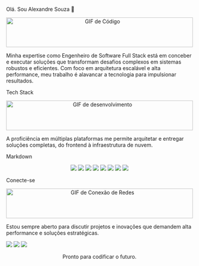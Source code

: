 Olá. Sou Alexandre Souza 👋
<p align="center">
<img src="https://media.giphy.com/media/USVd2dD19c4hE8R4zJ/giphy.gif" alt="GIF de Código" width="100%" style="max-height: 80px; object-fit: cover;">
</p>

Minha expertise como Engenheiro de Software Full Stack está em conceber e executar soluções que transformam desafios complexos em sistemas robustos e eficientes. Com foco em arquitetura escalável e alta performance, meu trabalho é alavancar a tecnologia para impulsionar resultados.

Tech Stack
<p align="center">
<img src="https://media.giphy.com/media/M9gC190J7CjT6/giphy.gif" alt="GIF de desenvolvimento" width="100%" style="max-height: 80px; object-fit: cover;">
</p>

A proficiência em múltiplas plataformas me permite arquitetar e entregar soluções completas, do frontend à infraestrutura de nuvem.

Markdown

<p align="center">
  <img loading="lazy" src="https://img.shields.io/badge/Node.js-43853D?style=for-the-badge&logo=node.js&logoColor=white"/>
  <img loading="lazy" src="https://img.shields.io/badge/React-20232A?style=for-the-badge&logo=react&logoColor=61DAFB"/>
  <img loading="lazy" src="https://img.shields.io/badge/Next.js-000000?style=for-the-badge&logo=next.js&logoColor=white"/>
  <img loading="lazy" src="https://img.shields.io/badge/PHP-777BB4?style=for-the-badge&logo=php&logoColor=white"/>
  <img loading="lazy" src="https://img.shields.io/badge/PostgreSQL-316192?style=for-the-badge&logo=postgresql&logoColor=white"/>
  <img loading="lazy" src="https://img.shields.io/badge/MySQL-005C84?style=for-the-badge&logo=mysql&logoColor=white"/>
  <img loading="lazy" src="https://img.shields.io/badge/DynamoDB-4053D6?style=for-the-badge&logo=amazon-dynamodb&logoColor=white"/>
  <img loading="lazy" src="https://img.shields.io/badge/AWS-232F3E?style=for-the-badge&logo=amazon-aws&logoColor=white"/>
</p>
Conecte-se
<p align="center">
<img src="https://media.giphy.com/media/USVd2dD19c4hE8R4zJ/giphy.gif" alt="GIF de Conexão de Redes" width="100%" style="max-height: 80px; object-fit: cover;">
</p>

Estou sempre aberto para discutir projetos e inovações que demandem alta performance e soluções estratégicas.

<div>
<a href="https://www.instagram.com/alexandre.ts/" target="_blank"><img loading="lazy" src="https://img.shields.io/badge/-Instagram-%23E4405F?style=for-the-badge&logo=instagram&logoColor=white" target="_blank"></a>
<a href="mailto:alexandreifto2@gmail.com"><img loading="lazy" src="https://img.shields.io/badge/Gmail-D14836?style=for-the-badge&logo=gmail&logoColor=white" target="_blank"></a>
<a href="https://www.linkedin.com/in/soualexandre/" target="_blank"><img loading="lazy" src="https://img.shields.io/badge/-LinkedIn-%230077B5?style=for-the-badge&logo=linkedin&logoColor=white" target="_blank"></a>
</div>

<p align="center">
Pronto para codificar o futuro.
</p>
